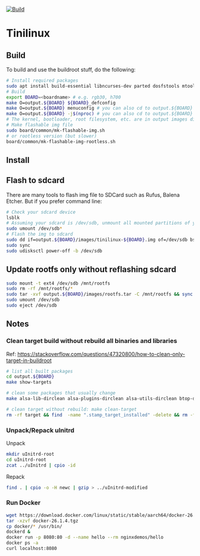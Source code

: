 [![Build](https://github.com/haoict/tinilinux-buildroot/actions/workflows/build.yaml/badge.svg?branch=master)](https://github.com/haoict/tinilinux-buildroot/actions/workflows/build.yaml)

# Tinilinux
## Build

To build and use the buildroot stuff, do the following:
```bash
# Install required packages
sudo apt install build-essential libncurses-dev parted dosfstools mtools swig
# Build
export BOARD=<boardname> # e.g. rgb30, h700
make O=output.${BOARD} ${BOARD}_defconfig
make O=output.${BOARD} menuconfig # you can also cd to output.${BOARD} and run make menuconfig
make O=output.${BOARD} -j$(nproc) # you can also cd to output.${BOARD} and run make -j$(nproc)
# The kernel, bootloader, root filesystem, etc. are in output images directory
# Make flashable img file
sudo board/common/mk-flashable-img.sh
# or rootless version (but slower)
board/common/mk-flashable-img-rootless.sh
```

## Install
## Flash to sdcard
There are many tools to flash img file to SDCard such as Rufus, Balena Etcher.
But if you prefer command line:
```bash
# Check your sdcard device
lsblk
# Assuming your sdcard is /dev/sdb, unmount all mounted partitions of your sdcard if automount 
sudo umount /dev/sdb*
# Flash the img to sdcard
sudo dd if=output.${BOARD}/images/tinilinux-${BOARD}.img of=/dev/sdb bs=4M conv=fsync status=progress
sudo sync
sudo udisksctl power-off -b /dev/sdb
```

## Update rootfs only without reflashing sdcard
```bash
sudo mount -t ext4 /dev/sdb /mnt/rootfs
sudo rm -rf /mnt/rootfs/*
sudo tar -xvf output.${BOARD}/images/rootfs.tar -C /mnt/rootfs && sync 
sudo umount /dev/sdb
sudo eject /dev/sdb
```

## Notes
### Clean target build without rebuild all binaries and libraries
Ref: https://stackoverflow.com/questions/47320800/how-to-clean-only-target-in-buildroot

```bash
# list all built packages
cd output.${BOARD}
make show-targets

# clean some packages that usually change
make alsa-lib-dirclean alsa-plugins-dirclean alsa-utils-dirclean btop-dirclean dingux-commander-dirclean gptokeyb2-dirclean retroarch-dirclean rocknix-joypad-dirclean sdl12-compat-dirclean sdl2-dirclean simple-launcher-dirclean simple-terminal-dirclean systemd-dirclean tinilinux-initramfs-dirclean wayland-dirclean wayland-protocols-dirclean wpa_supplicant-dirclean

# clean target without rebuild: make clean-target
rm -rf target && find  -name ".stamp_target_installed" -delete && rm -f build/host-gcc-final-*/.stamp_host_installed
```

### Unpack/Repack uInitrd
Unpack
```bash
mkdir uInitrd-root
cd uInitrd-root
zcat ../uInitrd | cpio -id
```

Repack
```bash
find . | cpio -o -H newc | gzip > ../uInitrd-modified
```

### Run Docker
```bash
wget https://download.docker.com/linux/static/stable/aarch64/docker-26.1.4.tgz
tar -xzvf docker-26.1.4.tgz
cp docker/* /usr/bin/
dockerd &
docker run -p 8080:80 -d --name hello --rm nginxdemos/hello
docker ps -a
curl localhost:8080
```